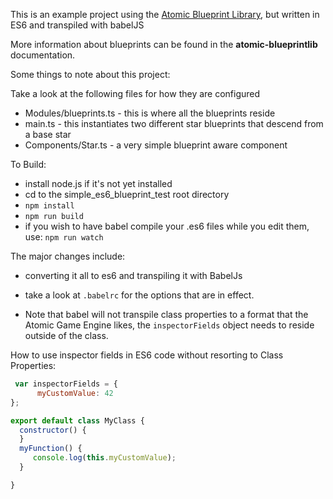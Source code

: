 
This is an example project using the [Atomic Blueprint Library](https://github.com/shaddockh/AtomicPlayground/tree/master/atomic-blueprintlib), but written in ES6 and transpiled with babelJS

More information about blueprints can be found in the **atomic-blueprintlib** documentation.

Some things to note about this project:

Take a look at the following files for how they are configured
* Modules/blueprints.ts - this is where all the blueprints reside
* main.ts - this instantiates two different star blueprints that descend from a base star
* Components/Star.ts - a very simple blueprint aware component

To Build:
* install node.js if it's not yet installed
* cd to the simple_es6_blueprint_test root directory
* ```npm install```
* ```npm run build```
*  if you wish to have babel compile your .es6 files while you edit them, use: ```npm run watch```

The major changes include:
* converting it all to es6 and transpiling it with BabelJs

* take a look at ```.babelrc``` for the options that are in effect.  

* Note that babel will not transpile class properties to a format that the Atomic Game Engine likes, the ```inspectorFields``` object needs to reside outside of the class.

How to use inspector fields in ES6 code without resorting to Class Properties:
``` javascript
 var inspectorFields = {
      myCustomValue: 42
};

export default class MyClass {
  constructor() {
  }
  myFunction() {
     console.log(this.myCustomValue);
  }

}
```
